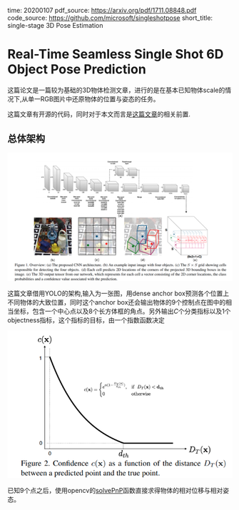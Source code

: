 time: 20200107
pdf_source: https://arxiv.org/pdf/1711.08848.pdf
code_source: https://github.com/microsoft/singleshotpose
short_title: single-stage 3D Pose Estimation

# Real-Time Seamless Single Shot 6D Object Pose Prediction

这篇论文是一篇较为基础的3D物体检测文章，进行的是在基本已知物体scale的情况下,从单一RGB图片中还原物体的位置与姿态的任务。

这篇文章有开源的代码，同时对于本文而言是[这篇文章](pvnet.md)的相关前置.

## 总体架构

![image](res/one_stage_pose_est_architecture.png)

这篇文章借用YOLO的架构,输入为一张图，用dense anchor box预测各个位置上不同物体的大致位置，同时这个anchor box还会输出物体的9个控制点在图中的相当坐标，包含一个中心点以及8个长方体框的角点。另外输出$C$个分类指标以及$1$个objectness指标，这个指标的目标，由一个指数函数决定

![image](res/one_stage_pose_est_confidence.png)

已知9个点之后，使用opencv的[solvePnP](https://docs.opencv.org/2.4/modules/calib3d/doc/camera_calibration_and_3d_reconstruction.html#solvepnp)函数直接求得物体的相对位移与相对姿态。

